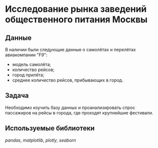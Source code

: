 # Исследование рынка заведений общественного питания Москвы


## Данные

В наличии были следующие данные о самолётах и перелётах авиакомпании "F9":
- модель самолёта;
- количество рейсов;
- город прилёта;
- среднее количество рейсов, прибывающих в город.

## Задача

Необходимо изучить базу данных и проанализировать спрос пассажиров на рейсы в города, где проходят крупнейшие фестивали.

## Используемые библиотеки
*pandas*, *matplotlib*, *plotly*, *seaborn*


